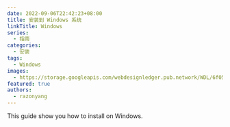 ```yaml
---
date: 2022-09-06T22:42:23+08:00
title: 安装到 Windows 系统
linkTitle: Windows
series: 
  - 指南
categories:
  - 安装
tags:
  - Windows
images:
  - https://storage.googleapis.com/webdesignledger.pub.network/WDL/6f050e39-windows_10_logoblue.svg-copy_windows.jpg?width=1280&height=620
featured: true
authors:
  - razonyang
---
```


This guide show you how to install on Windows.
